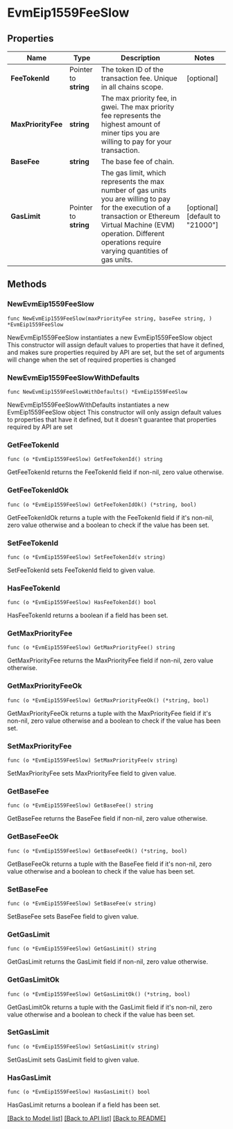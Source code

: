 # EvmEip1559FeeSlow

## Properties

Name | Type | Description | Notes
------------ | ------------- | ------------- | -------------
**FeeTokenId** | Pointer to **string** | The token ID of the transaction fee. Unique in all chains scope. | [optional] 
**MaxPriorityFee** | **string** | The max priority fee, in gwei. The max priority fee represents the highest amount of miner tips you are willing to pay for your transaction. | 
**BaseFee** | **string** | The base fee of chain. | 
**GasLimit** | Pointer to **string** | The gas limit, which represents the max number of gas units you are willing to pay for the execution of a transaction or Ethereum Virtual Machine (EVM) operation. Different operations require varying quantities of gas units. | [optional] [default to "21000"]

## Methods

### NewEvmEip1559FeeSlow

`func NewEvmEip1559FeeSlow(maxPriorityFee string, baseFee string, ) *EvmEip1559FeeSlow`

NewEvmEip1559FeeSlow instantiates a new EvmEip1559FeeSlow object
This constructor will assign default values to properties that have it defined,
and makes sure properties required by API are set, but the set of arguments
will change when the set of required properties is changed

### NewEvmEip1559FeeSlowWithDefaults

`func NewEvmEip1559FeeSlowWithDefaults() *EvmEip1559FeeSlow`

NewEvmEip1559FeeSlowWithDefaults instantiates a new EvmEip1559FeeSlow object
This constructor will only assign default values to properties that have it defined,
but it doesn't guarantee that properties required by API are set

### GetFeeTokenId

`func (o *EvmEip1559FeeSlow) GetFeeTokenId() string`

GetFeeTokenId returns the FeeTokenId field if non-nil, zero value otherwise.

### GetFeeTokenIdOk

`func (o *EvmEip1559FeeSlow) GetFeeTokenIdOk() (*string, bool)`

GetFeeTokenIdOk returns a tuple with the FeeTokenId field if it's non-nil, zero value otherwise
and a boolean to check if the value has been set.

### SetFeeTokenId

`func (o *EvmEip1559FeeSlow) SetFeeTokenId(v string)`

SetFeeTokenId sets FeeTokenId field to given value.

### HasFeeTokenId

`func (o *EvmEip1559FeeSlow) HasFeeTokenId() bool`

HasFeeTokenId returns a boolean if a field has been set.

### GetMaxPriorityFee

`func (o *EvmEip1559FeeSlow) GetMaxPriorityFee() string`

GetMaxPriorityFee returns the MaxPriorityFee field if non-nil, zero value otherwise.

### GetMaxPriorityFeeOk

`func (o *EvmEip1559FeeSlow) GetMaxPriorityFeeOk() (*string, bool)`

GetMaxPriorityFeeOk returns a tuple with the MaxPriorityFee field if it's non-nil, zero value otherwise
and a boolean to check if the value has been set.

### SetMaxPriorityFee

`func (o *EvmEip1559FeeSlow) SetMaxPriorityFee(v string)`

SetMaxPriorityFee sets MaxPriorityFee field to given value.


### GetBaseFee

`func (o *EvmEip1559FeeSlow) GetBaseFee() string`

GetBaseFee returns the BaseFee field if non-nil, zero value otherwise.

### GetBaseFeeOk

`func (o *EvmEip1559FeeSlow) GetBaseFeeOk() (*string, bool)`

GetBaseFeeOk returns a tuple with the BaseFee field if it's non-nil, zero value otherwise
and a boolean to check if the value has been set.

### SetBaseFee

`func (o *EvmEip1559FeeSlow) SetBaseFee(v string)`

SetBaseFee sets BaseFee field to given value.


### GetGasLimit

`func (o *EvmEip1559FeeSlow) GetGasLimit() string`

GetGasLimit returns the GasLimit field if non-nil, zero value otherwise.

### GetGasLimitOk

`func (o *EvmEip1559FeeSlow) GetGasLimitOk() (*string, bool)`

GetGasLimitOk returns a tuple with the GasLimit field if it's non-nil, zero value otherwise
and a boolean to check if the value has been set.

### SetGasLimit

`func (o *EvmEip1559FeeSlow) SetGasLimit(v string)`

SetGasLimit sets GasLimit field to given value.

### HasGasLimit

`func (o *EvmEip1559FeeSlow) HasGasLimit() bool`

HasGasLimit returns a boolean if a field has been set.


[[Back to Model list]](../README.md#documentation-for-models) [[Back to API list]](../README.md#documentation-for-api-endpoints) [[Back to README]](../README.md)


